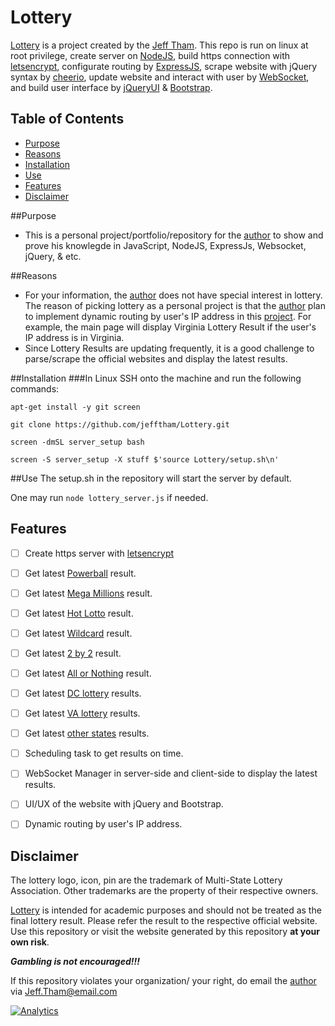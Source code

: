# Lottery
[Lottery](https://github.com/jefftham/Lottery) is a project created by the [Jeff Tham](https://github.com/jefftham/). This repo is run on linux at root privilege, create server on [NodeJS](https://nodejs.org/en/), build https connection with [letsencrypt](https://letsencrypt.org/), configurate routing by [ExpressJS](http://expressjs.com/), scrape website with jQuery syntax by [cheerio](https://cheerio.js.org/), update website and interact with user by [WebSocket](https://www.npmjs.com/package/ws), and build user interface by [jQueryUI](https://jqueryui.com/) & [Bootstrap](http://getbootstrap.com/).

## Table of Contents
- [Purpose](#purpose)
- [Reasons](#reasons)
- [Installation](#installation)
- [Use](#use)
- [Features](#features)
- [Disclaimer](#disclaimer)

##Purpose
- This is a personal project/portfolio/repository for the [author](https://github.com/jefftham/) to show and prove his knowlegde in JavaScript, NodeJS, ExpressJs, Websocket, jQuery, & etc. 

##Reasons
- For your information, the [author](https://github.com/jefftham/) does not have special interest in lottery. The reason of picking lottery as a personal project is that the [author](https://github.com/jefftham/) plan to implement dynamic routing by user's IP address in this [project](https://github.com/jefftham/Lottery). For example, the main page will display Virginia Lottery Result if the user's IP address is in Virginia.
- Since Lottery Results are updating frequently, it is a good challenge to parse/scrape the official websites and display the latest results.

##Installation
###In Linux
SSH onto the machine and run the following commands:

`apt-get install -y git screen`

`git clone https://github.com/jefftham/Lottery.git`

`screen -dmSL server_setup bash`

`screen -S server_setup -X stuff $'source Lottery/setup.sh\n'`

##Use
The setup.sh in the repository will start the server by default. 

One may run `node lottery_server.js` if needed.

## Features
- [ ] Create https server with [letsencrypt](https://letsencrypt.org/)
- [ ] Get latest [Powerball](http://www.powerball.com/) result.
- [ ] Get latest [Mega Millions](http://www.megamillions.com/) result. 
- [ ] Get latest [Hot Lotto](http://www.powerball.com/hotlotto/hl_numbers.asp) result.
- [ ] Get latest [Wildcard](http://www.powerball.com/wildcard/wc_main.asp) result.
- [ ] Get latest [2 by 2](http://www.powerball.com/2by2/2by2_numbers.asp) result.
- [ ] Get latest [All or Nothing](http://www.powerball.com/aon/aon_numbers_history.asp) result.
- [ ] Get latest [DC lottery](http://dclottery.com/) results.
- [ ] Get latest [VA lottery](https://www.valottery.com/) results.
- [ ] Get latest [other states](http://www.powerball.com/pb_links.asp) results.
- [ ] Scheduling task to get results on time.
- [ ] WebSocket Manager in server-side and client-side to display the latest results.
- [ ] UI/UX of the website with jQuery and Bootstrap.
- [ ] Dynamic routing by user's IP address.



## Disclaimer
The lottery logo, icon, pin are the trademark of Multi-State Lottery Association. Other trademarks are the property of their respective owners.

[Lottery](https://github.com/jefftham/Lottery) is intended for academic purposes and should not be treated as the final lottery result. Please refer the result to the respective official website. Use this repository or visit the website generated by this repository **at your own risk**.

***Gambling is not encouraged!!!***

If this repository violates your organization/ your right, do email the [author](https://github.com/jefftham/) via [Jeff.Tham@email.com](mailto:Jeff.Tham@email.com)


[![Analytics](https://ga-beacon.appspot.com/UA-85410951-1/readme)](https://github.com/igrigorik/ga-beacon)
